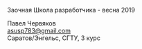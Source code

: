 Заочная Школа разработчика  - весна 2019 

Павел Червяков  
asusp783@gmail.com  
Саратов/Энгельс, СГТУ, 3 курс
